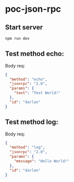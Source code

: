 # poc-json-rpc

## Start server

```bash
npm run dev
```

## Test method echo:

Body req:

```json
{
  "method": "echo",
  "jsonrpc": "2.0",
  "params": {
    "text": "Test World!"
  },
  "id": "darlan"
}
```

## Test method log:

Body req:

```json
{
  "method": "log",
  "jsonrpc": "2.0",
  "params": {
    "message": "Hello World!"
  },
  "id": "darlan"
}
```
